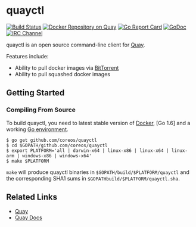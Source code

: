 # quayctl

[![Build Status](https://api.travis-ci.org/coreos/quayctl.svg?branch=master "Build Status")](https://travis-ci.org/coreos/quayctl)
[![Docker Repository on Quay](https://quay.io/repository/coreos/quayctl/status "Docker Repository on Quay")](https://quay.io/repository/coreos/quayctl)
[![Go Report Card](https://goreportcard.com/badge/coreos/quayctl "Go Report Card")](https://goreportcard.com/report/coreos/quayctl)
[![GoDoc](https://godoc.org/github.com/coreos/quayctl?status.svg "GoDoc")](https://godoc.org/github.com/coreos/quayctl)
[![IRC Channel](https://img.shields.io/badge/freenode-%23quay-blue.svg "IRC Channel")](http://webchat.freenode.net/?channels=quay)

quayctl is an open source command-line client for [Quay].

Features include:

- Ability to pull docker images via [BitTorrent]
- Ability to pull squashed docker images

[Quay]: https://quay.io
[BitTorrent]: https://en.wikipedia.org/wiki/BitTorrent

## Getting Started

### Compiling From Source

To build quayctl, you need to latest stable version of [Docker], [Go 1.6] and a working [Go environment].

[Docker]: https://github.com/docker/docker/releases
[Go]: https://github.com/golang/go/releases
[Go environment]: https://golang.org/doc/code.html

```
$ go get github.com/coreos/quayctl
$ cd $GOPATH/github.com/coreos/quayctl
$ export PLATFORM='all | darwin-x64 | linux-x86 | linux-x64 | linux-arm | windows-x86 | windows-x64'
$ make $PLATFORM
```

`make` will produce quayctl binaries in `$GOPATH/build/$PLATFORM/quayctl` and the corresponding SHA1 sums in `$GOPATHbuild/$PLATFORM/quayctl.sha`.

## Related Links

- [Quay](https://quay.io)
- [Quay Docs](https://docs.quay.io)
